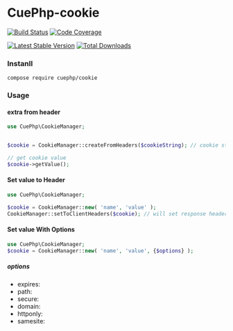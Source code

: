# CuePhp-cookie

[![Build Status](https://github.com/cueBlog-Club/cookie/actions/workflows/ci.yml/badge.svg)](https://github.com/cueBlog-Club/cookie/actions)
[![Code Coverage](https://codecov.io/gh/cueBlog-Club/cookie/branch/main/graph/badge.svg)](https://codecov.io/gh/cueBlog-Club/cookie/branch/main)

[![Latest Stable Version](https://img.shields.io/packagist/v/cuephp/cookie.svg?style=flat-square)](https://packagist.org/packages/cuephp/cookie)
[![Total Downloads](https://img.shields.io/packagist/dt/cuephp/cookie.svg?style=flat-square)](https://packagist.org/packages/cuephp/cookie)


### Instanll

```
compose require cuephp/cookie
```

### Usage

#### extra from header

```php
use CuePhp\CookieManager;


$cookie = CookieManager::createFromHeaders($cookieString); // cookie string is  from http header

// get cookie value
$cookie->getValue();

```

#### Set value to Header
```php
use CuePhp\CookieManager;

$cookie = CookieManager::new( 'name', 'value' );
CookieManager::setToClientHeaders($cookie); // will set response header set-cookie

```

#### Set value With Options
```php
use CuePhp\CookieManager;
$cookie = CookieManager::new( 'name', 'value', {$options} );
```

##### options

+ expires:
+ path:
+ secure: 
+ domain:
+ httponly:
+ samesite: